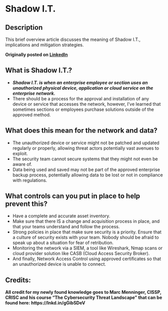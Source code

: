 <h1>Shadow I.T.</h1>


<h2>Description</h2>
This brief overview article discusses the meaning of Shadow I.T., implications and mitigation strategies.

<b>Originally posted on [LinkedIn](https://www.linkedin.com/feed/update/urn:li:activity:7112514377391505410/)</b>


<h2>What is Shadow I.T.?</h2>

- <b><i>Shadow I.T. is when an enterprise employee or section uses an unauthorized physical device, application or cloud service on the enterprise network. </i></b>
- There should be a process for the approval and installation of any device or service that accesses the network, however, I’ve learned that sometimes sections or employees purchase solutions outside of the approved method.

<h2>What does this mean for the network and data?</h2>

- The unauthorized device or service might not be patched and updated regularly or properly, allowing threat actors potentially vast avenues to exploit.
- The security team cannot secure systems that they might not even be aware of.
- Data being used and saved may not be part of the approved enterprise backup process, potentially allowing data to be lost or not in compliance with regulations. 

<h2>What controls can you put in place to help prevent this?</h2>

- Have a complete and accurate asset inventory.
- Make sure that there IS a change and acquisition process in place, and that your teams understand and follow the process.
- Strong policies in place that make sure security is a priority. Ensure that a culture of security exists with your team. Nobody should be afraid to speak up about a situation for fear of retribution. 
- Monitoring the network via a SIEM, a tool like Wireshark, Nmap scans or cloud provider solution like CASB (Cloud Access Security Broker).
- And finally, Network Access Control using approved certificates so that an unauthorized device is unable to connect. 

<h2>Credits:</h2>
<b>All credit for my newly found knowledge goes to Marc Menninger, CISSP, CRISC and his course “The Cybersecurity Threat Landscape” that can be found here: https://lnkd.in/gGibSDeV</b>

<!--
 ```diff
- text in red
+ text in green
! text in orange
# text in gray
@@ text in purple (and bold)@@
```
--!>
